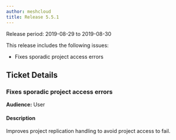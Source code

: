 ```yaml
---
author: meshcloud
title: Release 5.5.1
---
```


Release period: 2019-08-29 to 2019-08-30

This release includes the following issues:
* Fixes sporadic project access errors
<!--truncate-->

## Ticket Details
### Fixes sporadic project access errors
**Audience:** User


#### Description
Improves project replication handling to avoid project access to fail.

